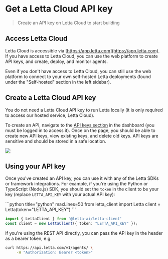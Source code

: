 # Get a Letta Cloud API key

> Create an API key on Letta Cloud to start building

## Access Letta Cloud

Letta Cloud is accessible via [https://app.letta.com](https://app.letta.com).
If you have access to Letta Cloud, you can use the web platform to create API keys, and create, deploy, and monitor agents.

Even if you don't have access to Letta Cloud, you can still use the web platform to connect to your own self-hosted Letta deployments (found under the "Self-hosted" section in the left sidebar).

## Create a Letta Cloud API key

<Info>
  You do not need a Letta Cloud API key to run Letta locally (it is only required to access our hosted service, Letta Cloud).
</Info>

To create an API, navigate to the [API keys section](https://app.letta.com/api-keys) in the dashboard (you must be logged in to access it).
Once on the page, you should be able to create new API keys, view existing keys, and delete old keys.
API keys are sensitive and should be stored in a safe location.

<img src="file:31a8930a-b321-453c-b340-c73cefa809df" />

## Using your API key

Once you've created an API key, you can use it with any of the Letta SDKs or framework integrations.
For example, if you're using the Python or TypeScript (Node.js) SDK, you should set the `token` in the client to be your key (replace `LETTA_API_KEY` with your actual API key):

<CodeGroup>
  ```python title="python" maxLines=50
  from letta_client import Letta
  client = Letta(token="LETTA_API_KEY")
  ```

  ```typescript maxLines=50 title="node.js"
  import { LettaClient } from '@letta-ai/letta-client'
  const client = new LettaClient({ token: "LETTA_API_KEY" });
  ```
</CodeGroup>

If you're using the REST API directly, you can pass the API key in the header as a bearer token, e.g.

```bash
curl https://api.letta.com/v1/agents/ \
     -H "Authorization: Bearer <token>"
```
